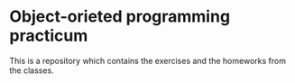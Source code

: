 # Object-orieted programming practicum
 This is a repository which contains the exercises and the homeworks from the classes.
